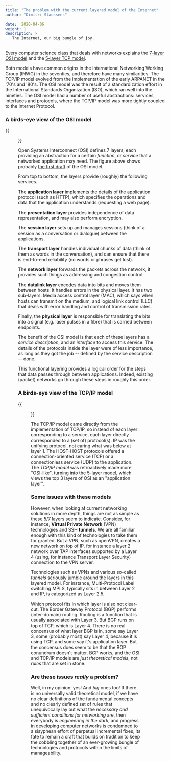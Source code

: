 ```yaml
---
title: "The problem with the current layered model of the Internet"
author: "Dimitri Staessens"

date:  2020-04-06
weight: 1
description: >
   The Internet, our big bungle of joy.
---
```


Every computer science class that deals with networks explains the
[7-layer OSI model](https://www.bmc.com/blogs/osi-model-7-layers/) and
the
[5-layer TCP model](https://subscription.packtpub.com/book/cloud_and_networking/9781789349863/1/ch01lvl1sec13/tcp-ip-layer-model).

Both models have common origins in the International Networking
Working Group (INWG) in the seventies, and therefore have many
similarities. The TCP/IP model evolved from the implementation of the
early ARPANET in the '70's and '80's. The OSI model was the result of
a standardization effort in the International Standards Organization
(ISO), which ran well into the nineties. The OSI model had a number of
useful abstractions: services, interfaces and protocols, where the
TCP/IP model was more tightly coupled to the Internet Protocol.

### A birds-eye view of the OSI model

{{<figure width="40%" src="/docs/concepts/aschenbrenner.png">}}

Open Systems Interconnect (OSI) defines 7 layers, each providing an
abstraction for a certain *function*, or _service_ that a networked
application may need. The figure above shows probably
[the first draft](https://tnc15.wordpress.com/2015/06/17/locked-in-tour-europe/)
of the OSI model.

From top to bottom, the layers provide (roughly) the following
services.

The __application layer__ implements the details of the application
protocol (such as HTTP), which specifies the operations and data that
the application understands (requesting a web page).

The __presentation layer__ provides independence of data representation,
and may also perform encryption.

The __session layer__ sets up and manages sessions (think of a session
as a conversation or dialogue) between the applications.

The __transport layer__ handles individual chunks of data (think of them
as words in the conversation), and can ensure that there is end-to-end
reliability (no words or phrases get lost).

The __network layer__ forwards the packets across the network, it
provides such things as addressing and congestion control.

The __datalink layer__ encodes data into bits and moves them between
hosts. It handles errors in the physical layer. It has two sub-layers:
Media access control layer (MAC), which says when hosts can transmit
on the medium, and logical link control (LLC) that deals with error
handling and control of transmission rates.

Finally, the __physical layer__ is responsible for translating the
bits into a signal (e.g. laser pulses in a fibre) that is carried
between endpoints.

The benefit of the OSI model is that each of these layers has a
_service description_, and an _interface_ to access this service. The
details of the protocols inside the layer were of less importance, as
long as they got the job -- defined by the service description --
done.

This functional layering provides a logical order for the steps that
data passes through between applications. Indeed, existing (packet)
networks go through these steps in roughly this order.

### A birds-eye view of the TCP/IP model

{{<figure width="25%" src="https://static.packt-cdn.com/products/9781789349863/graphics/6c40b664-c424-40e1-9c65-e43ebf17fbb4.png">}}

The TCP/IP model came directly from the implementation of TCP/IP, so
instead of each layer corresponding to a service, each layer directly
corresponded to a (set of) protocol(s). IP was the unifying protocol,
not caring what was below at layer 1. The HOST-HOST protocols offered
a connection-oriented service (TCP) or a connectionless service (UDP)
to the application. The _TCP/IP model_ was retroactively made more
"OSI-like", turning into the 5-layer model, which views the top 3
layers of OSI as an "application layer".

### Some issues with these models

However, when looking at current networking solutions in more depth,
things are not as simple as these 5/7 layers seem to
indicate. Consider, for instance, __Virtual Private Network__ (VPN)
technologies and SSH __tunnels__. We are all familiar enough with this
kind of technologies to take them for granted. But a VPN, such as
openVPN, creates a new network on top of IP, for instance a layer 2
network over TAP interfaces supported by a Layer 4 (using, for
instance Transport Layer Security) connection to the VPN server.

Technologies such as VPNs and various so-called _tunnels_ seriously
jumble around the layers in this layered model. For instance,
Multi-Protocol Label switching MPLS, typically sits in between Layer 2
and IP, is categorized as Layer 2.5.

Which protocol fits in which layer is also not clear-cut. The Border
Gateway Protocol (BGP) performs (inter-domain) routing. Routing is a
function that is usually associated with Layer 3. But BGP runs on top
of TCP, which is Layer 4. There is no real concensus of what layer BGP
is in, some say Layer 3, some (probably most) say Layer 4, because it
is using TCP, and some say it's application layer. But the concensus
does seem to be that the BGP conundrum doesn't matter. BGP works, and
the OSI and TCP/IP models are _just theoretical models_, not _rules_
that are set in stone.

### Are these issues _really_ a problem?

Well, in my opinion: yes! And _big_ ones too! If there is no
universally valid theoretical model, if we have no clear definitions
of the fundamental concepts and no clearly defined set of rules that
unequivocally lay out what the _necessary and sufficient conditions
for networking_ are, then everybody is _engineering in the dark_, and
progress in developing computer networks is condemned to a sisyphean
effort of perpetual incremental fixes, its fate to remain a craft that
builds on tradition to keep the cobbling together of an ever-growing
bungle of technologies and protocols within the limits of
manageability.